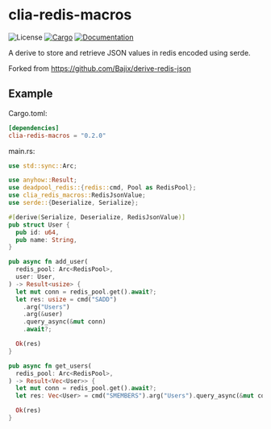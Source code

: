 # clia-redis-macros

![License](https://img.shields.io/badge/license-MIT-green.svg)
[![Cargo](https://img.shields.io/crates/v/clia-redis-macros.svg)](https://crates.io/crates/clia-redis-macros)
[![Documentation](https://docs.rs/clia-redis-macros/badge.svg)](https://docs.rs/clia-redis-macros)

A derive to store and retrieve JSON values in redis encoded using serde.

Forked from https://github.com/Bajix/derive-redis-json

## Example

Cargo.toml:

```toml
[dependencies]
clia-redis-macros = "0.2.0"
```

main.rs:

```rust
use std::sync::Arc;

use anyhow::Result;
use deadpool_redis::{redis::cmd, Pool as RedisPool};
use clia_redis_macros::RedisJsonValue;
use serde::{Deserialize, Serialize};

#[derive(Serialize, Deserialize, RedisJsonValue)]
pub struct User {
  pub id: u64,
  pub name: String,
}

pub async fn add_user(
  redis_pool: Arc<RedisPool>,
  user: User,
) -> Result<usize> {
  let mut conn = redis_pool.get().await?;
  let res: usize = cmd("SADD")
    .arg("Users")
    .arg(&user)
    .query_async(&mut conn)
    .await?;

  Ok(res)
}

pub async fn get_users(
  redis_pool: Arc<RedisPool>,
) -> Result<Vec<User>> {
  let mut conn = redis_pool.get().await?;
  let res: Vec<User> = cmd("SMEMBERS").arg("Users").query_async(&mut conn).await?;

  Ok(res)
}
```
